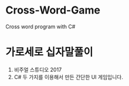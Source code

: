 # Cross-Word-Game
Cross word program with C#

# 가로세로 십자말풀이
1. 비주얼 스튜디오 2017
2. C#
두 가지를 이용해서 만든 간단한 UI 게임입니다.
